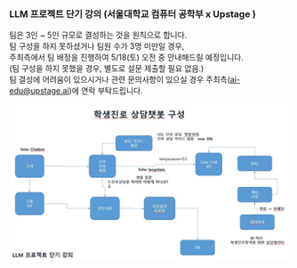 ### LLM 프로젝트 단기 강의 (서울대학교 컴퓨터 공학부 x Upstage )

팀은 3인 ~ 5인 규모로 결성하는 것을 원칙으로 합니다. <br>
팀 구성을 하지 못하셨거나 팀원 수가 3명 미만일 경우,  <br> 주최측에서 팀 배정을 진행하여 5/18(토) 오전 중 안내해드릴 예정입니다. <br> (팀 구성을 하지 못했을 경우, 별도로 설문 제출할 필요 없음.) <br>
팀 결성에 어려움이 있으시거나 관련 문의사항이 있으실 경우 주최측(ai-edu@upstage.ai)에 연락 부탁드립니다. <br>

![이미지설명](readme.jpg)
